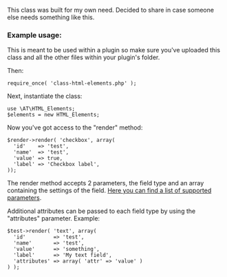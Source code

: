 This class was built for my own need. Decided to share in case someone else needs something like this.

### Example usage:

This is meant to be used within a plugin so make sure you've uploaded this class and all the other files within your plugin's folder.

Then:

```
require_once( 'class-html-elements.php' );
```

Next, instantiate the class:

```
use \AT\HTML_Elements;
$elements = new HTML_Elements;
```

Now you've got access to the "render" method:

```
$render->render( 'checkbox', array(
  'id'    => 'test',
  'name'  => 'test',
  'value' => true,
  'label' => 'Checkbox label',
));
```

The render method accepts 2 parameters, the field type and an array containing the settings of the field. [Here you can find a list of supported parameters](https://github.com/alessandrotesoro/html-elements/blob/master/includes/class-fields.php#L90).

Additional attributes can be passed to each field type by using the "attributes" parameter. Example:

```
$test->render( 'text', array(
  'id'         => 'test',
  'name'       => 'test',
  'value'      => 'something',
  'label'      => 'My text field',
  'attributes' => array( 'attr' => 'value' )
) );
```
